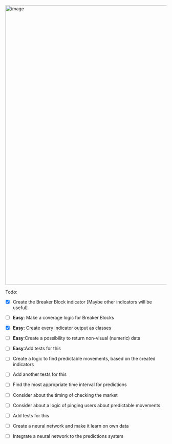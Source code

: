 <img width="872" alt="image" src="https://github.com/user-attachments/assets/98c74f20-6201-48bc-8134-38e004c9f0d0" />

Todo:
- [x] Create the Breaker Block indicator
[Maybe other indicators will be useful]
- [ ] **Easy**: Make a coverage logic for Breaker Blocks
- [x] **Easy**: Create every indicator output as classes
- [ ] **Easy**:Create a possibility to return non-visual (numeric) data
- [ ] **Easy**:Add tests for this
- [ ] Create a logic to find predictable movements, based on the created indicators
- [ ] Add another tests for this
- [ ] Find the most appropriate time interval for predictions
- [ ] Consider about the timing of checking the market
- [ ] Consider about a logic of pinging users about predictable movements
- [ ] Add tests for this
- [ ] Create a neural network and make it learn on own data
- [ ] Integrate a neural network to the predictions system
  
